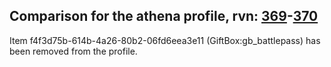 ## Comparison for the athena profile, rvn: [369](https://github.com/PRO100KatYT/FortniteProfileRevisions/tree/main/profiles/athena/369%20athena.json)-[370](https://github.com/PRO100KatYT/FortniteProfileRevisions/tree/main/profiles/athena/370%20athena.json)

Item f4f3d75b-614b-4a26-80b2-06fd6eea3e11 (GiftBox:gb_battlepass) has been removed from the profile.
<br><br>
